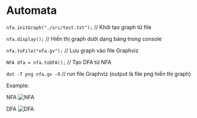 # Automata

`nfa.initGraph("./src/test.txt");` // Khởi tạo graph từ file

`nfa.display();` // Hiển thị graph dưới dạng bảng trong console

`nfa.toFile("nfa.gv");` // Lưu graph vào file Graphviz

`NFA dfa = nfa.toDFA();` // Tạo DFA từ NFA

`dot -T png nfa.gv -O` // run file Graphviz (output là file png hiển thị graph)

Example: 

NFA
![NFA](https://github.com/maituduy/Automata/blob/master/Example/nfa.gv.png?raw=true)

DFA
![DFA](https://github.com/maituduy/Automata/blob/master/Example/dfa.gv.png?raw=true)
